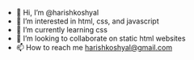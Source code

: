 - 👋 Hi, I’m @harishkoshyal
- 👀 I’m interested in html, css, and javascript
- 🌱 I’m currently learning css
- 💞️ I’m looking to collaborate on static html websites
- 📫 How to reach me harishkoshyal@gmail.com

<!---
harishkoshyal/harishkoshyal is a ✨ special ✨ repository because its `README.md` (this file) appears on your GitHub profile.
You can click the Preview link to take a look at your changes.
--->
